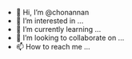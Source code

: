 - 👋 Hi, I’m @chonannan
- 👀 I’m interested in ...
- 🌱 I’m currently learning ...
- 💞️ I’m looking to collaborate on ...
- 📫 How to reach me ...

<!---
chonannan/chonannan is a ✨ special ✨ repository because its `README.md` (this file) appears on your GitHub profile.
You can click the Preview link to take a look at your changes.
--->
